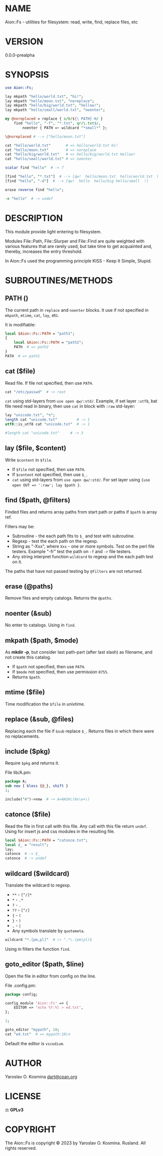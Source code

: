 # NAME

Aion::Fs - utilities for filesystem: read, write, find, replace files, etc

# VERSION

0.0.0-prealpha

# SYNOPSIS

```perl
use Aion::Fs;

lay mkpath "hello/world.txt", "hi!";
lay mkpath "hello/moon.txt", "noreplace";
lay mkpath "hello/big/world.txt", "hellow!";
lay mkpath "hello/small/world.txt", "noenter";

my @noreplaced = replace { s/h/${\ PATH} H/ }
    find "hello", "-f", "*.txt", qr/\.txt$/,
        noenter { PATH =~ wildcard "*small*" };

\@noreplaced # --> ["hello/moon.txt"]

cat "hello/world.txt"       # => hello/world.txt Hi!
cat "hello/moon.txt"        # => noreplace
cat "hello/big/world.txt"   # => hello/big/world.txt Hellow!
cat "hello/small/world.txt" # => noenter

scalar find "hello"  # -> 7

[find "hello", "*.txt"]  # --> [qw!  hello/moon.txt  hello/world.txt  hello/big/world.txt  hello/small/world.txt  !]
[find "hello", "-d"]  # --> [qw!  hello  hello/big hello/small  !]

erase reverse find "hello";

-e "hello"  # -> undef
```

# DESCRIPTION

This module provide light entering to filesystem.

Modules File::Path, File::Slurper and
File::Find are quite weighted with various features that are rarely used, but take time to get acquainted and, thereby, increases the entry threshold.

In Aion::Fs used the programming principle KISS - Keep It Simple, Stupid.

# SUBROUTINES/METHODS

## PATH ()

The current path in `replace` and `noenter` blocks. It use if not specified in `mkpath`, `mtime`, `cat`, `lay`, etc.

It is modifiable:

```perl
local $Aion::Fs::PATH = "path1";
{
    local $Aion::Fs::PATH = "path2";
    PATH  # => path2
}
PATH  # => path1
```

## cat ($file)

Read file. If file not specified, then use `PATH`.

```perl
cat "/etc/passwd"  # ~> root
```

`cat` using std-layers from `use open qw/:std/`. Example, if set layer `:utf8`, bat file need read in binary, then use `cat` in block with `:raw` std-layer:

```perl
lay "unicode.txt", "↯";
length cat "unicode.txt"         # -> 1
utf8::is_utf8 cat "unicode.txt"  # -> 1

#length cat "unicode.txt"     # -> 3
```

## lay ($file, $content)

Write `$content` in `$file`.

* If `$file` not specified, then use `PATH`.
* If `$content` not specified, then use `$_`.
* `cat` using std-layers from `use open qw/:std/`. For set layer using `{use open OUT => ':raw'; lay $path }`.

## find ($path, @filters)

Finded files and returns array paths from start path or paths if `$path` is array ref.

Filters may be:

* Subroutine - the each path fits to `$_` and test with subroutine.
* Regexp - test the each path on the regexp.
* String as "-Xxx", where `Xxx` - one or more symbols. Test on the perl file testers. Example "-fr" test the path on `-f` and `-r` file testers.
* Any string interpret function `wildcard` to regexp and the each path test on it.

The paths that have not passed testing by `@filters` are not returned.

## erase (@paths)

Remove files and empty catalogs. Returns the `@paths`.

## noenter (&sub)

No enter to catalogs. Using in `find`.

## mkpath ($path, $mode)

As **mkdir -p**, but consider last path-part (after last slash) as filename, and not create this catalog.

* If `$path` not specified, then use `PATH`.
* If `$mode` not specified, then use permission `0755`.
* Returns `$path`.

## mtime ($file)

Time modification the `$file` in unixtime.

## replace (&sub, @files)

Replacing each the file if `&sub` replace `$_`. Returns files in which there were no replacements.

## include ($pkg)

Require `$pkg` and returns it.

File lib/A.pm:
```perl
package A;
sub new { bless {@_}, shift }
1;
```

```perl
include("A")->new  # ~> A=HASH\(0x\w+\)
```

## catonce ($file)

Read the file in first call with this file. Any call with this file return `undef`. Using for insert js and css modules in the resulting file.

```perl
local $Aion::Fs::PATH = "catonce.txt";
local $_ = "result";
lay;
catonce  # -> $_
catonce  # -> undef
```

## wildcard ($wildcard)

Translate the wildcard to regexp.

* `**` - `[^/]*`
* `*` - `.*`
* `?` - `.`
* `??` - `[^/]`
* `{` - `(`
* `}` - `)`
* `,` - `|`
* Any symbols translate by `quotemeta`.

```perl
wildcard "*.[pm,pl]"  # \> ^.*\.(pm|pl)$
```

Using in filters the function `find`.

## goto_editor ($path, $line)

Open the file in editor from config on the line.

File .config.pm:
```perl
package config;

config_module 'Aion::Fs' => {
    EDITOR => 'echo %f:%l > ed.txt',
};

1;
```

```perl
goto_editor "mypath", 10;
cat "ed.txt"  # => mypath:10\n
```

Default the editor is `vscodium`.

# AUTHOR

Yaroslav O. Kosmina [dart@cpan.org](dart@cpan.org)

# LICENSE

⚖ **GPLv3**

# COPYRIGHT

The Aion::Fs is copyright © 2023 by Yaroslav O. Kosmina. Rusland. All rights reserved.
